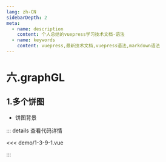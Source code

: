 ```yaml
---
lang: zh-CN
sidebarDepth: 2
meta:
  - name: description
    content: 个人总结的vuepress学习技术文档-语法
  - name: keywords
    content: vuepress,最新技术文档,vuepress语法,markdown语法
---
```


# 六.graphGL

## 1.多个饼图

- 饼图背景

  <Container url="https://zhoubichuan.com/resume/?type=echarts&name=1-3-9-1.vue" />

::: details 查看代码详情

<<< demo/1-3-9-1.vue

:::
